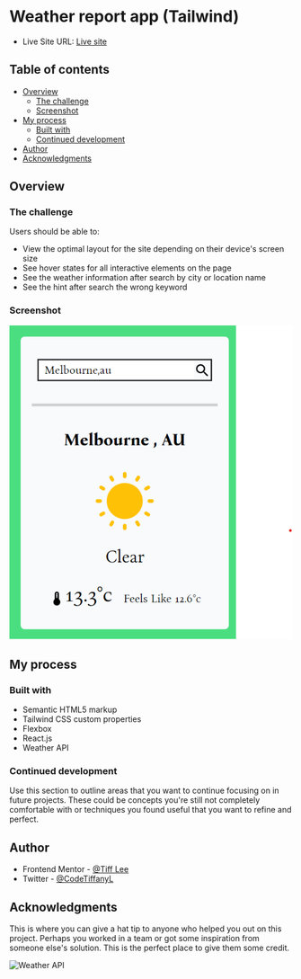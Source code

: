 # Weather report app (Tailwind)

- Live Site URL: [Live site](https://bejewelled-twilight-738e5d.netlify.app/)

## Table of contents

- [Overview](#overview)
  - [The challenge](#the-challenge)
  - [Screenshot](#screenshot)
- [My process](#my-process)
  - [Built with](#built-with)
  - [Continued development](#continued-development)
- [Author](#author)
- [Acknowledgments](#acknowledgments)

## Overview

### The challenge

Users should be able to:

- View the optimal layout for the site depending on their device's screen size
- See hover states for all interactive elements on the page
- See the weather information after search by city or location name
- See the hint after search the wrong keyword

### Screenshot

![Desktop](./screenshot.png)

## My process

### Built with

- Semantic HTML5 markup
- Tailwind CSS custom properties
- Flexbox
- React.js
- Weather API

### Continued development

Use this section to outline areas that you want to continue focusing on in future projects. These could be concepts you're still not completely comfortable with or techniques you found useful that you want to refine and perfect.

## Author

- Frontend Mentor - [@Tiff Lee](https://www.frontendmentor.io/profile/tifflee7784)
- Twitter - [@CodeTiffanyL](https://twitter.com/CodeTiffanyL)

## Acknowledgments

This is where you can give a hat tip to anyone who helped you out on this project. Perhaps you worked in a team or got some inspiration from someone else's solution. This is the perfect place to give them some credit.

![Weather API ](https://openweathermap.org/api)
